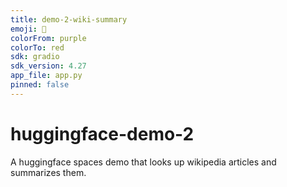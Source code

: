 ```yaml
---
title: demo-2-wiki-summary
emoji: 🚀
colorFrom: purple
colorTo: red
sdk: gradio
sdk_version: 4.27
app_file: app.py
pinned: false
---
```


# huggingface-demo-2
A huggingface spaces demo that looks up wikipedia articles and summarizes them.